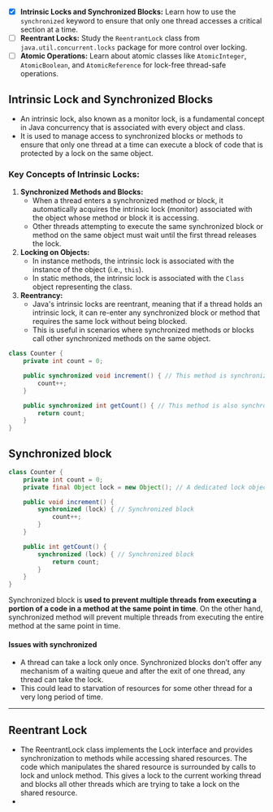 - [x] **Intrinsic Locks and Synchronized Blocks:** Learn how to use the `synchronized` keyword to ensure that only one thread accesses a critical section at a time.
- [ ] **Reentrant Locks:** Study the `ReentrantLock` class from `java.util.concurrent.locks` package for more control over locking.
- [ ] **Atomic Operations:** Learn about atomic classes like `AtomicInteger`, `AtomicBoolean`, and `AtomicReference` for lock-free thread-safe operations.
## Intrinsic Lock and Synchronized Blocks
- An intrinsic lock, also known as a monitor lock, is a fundamental concept in Java concurrency that is associated with every object and class. 
- It is used to manage access to synchronized blocks or methods to ensure that only one thread at a time can execute a block of code that is protected by a lock on the same object.

### Key Concepts of Intrinsic Locks:
1. **Synchronized Methods and Blocks:**
    - When a thread enters a synchronized method or block, it automatically acquires the intrinsic lock (monitor) associated with the object whose method or block it is accessing.
    - Other threads attempting to execute the same synchronized block or method on the same object must wait until the first thread releases the lock.
2. **Locking on Objects:**
    - In instance methods, the intrinsic lock is associated with the instance of the object (i.e., `this`).
    - In static methods, the intrinsic lock is associated with the `Class` object representing the class.
3. **Reentrancy:**
    - Java's intrinsic locks are reentrant, meaning that if a thread holds an intrinsic lock, it can re-enter any synchronized block or method that requires the same lock without being blocked.
    - This is useful in scenarios where synchronized methods or blocks call other synchronized methods on the same object.
```java
class Counter {
    private int count = 0;

    public synchronized void increment() { // This method is synchronized
        count++;
    }

    public synchronized int getCount() { // This method is also synchronized
        return count;
    }
}
```
## Synchronized block
```java
class Counter {
    private int count = 0;
    private final Object lock = new Object(); // A dedicated lock object

    public void increment() {
        synchronized (lock) { // Synchronized block
            count++;
        }
    }

    public int getCount() {
        synchronized (lock) { // Synchronized block
            return count;
        }
    }
}
```
Synchronized block is **used to prevent multiple threads from executing a portion of a code in a method at the same point in time**. On the other hand, synchronized method will prevent multiple threads from executing the entire method at the same point in time.

#### Issues with synchronized 
- A thread can take a lock only once. Synchronized blocks don’t offer any mechanism of a waiting queue and after the exit of one thread, any thread can take the lock. 
- This could lead to starvation of resources for some other thread for a very long period of time.   

---
## Reentrant Lock
- The ReentrantLock class implements the Lock interface and provides synchronization to methods while accessing shared resources. The code which manipulates the shared resource is surrounded by calls to lock and unlock method. This gives a lock to the current working thread and blocks all other threads which are trying to take a lock on the shared resource.
- 